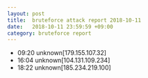 ```yaml
---
layout: post
title:  bruteforce attack report 2018-10-11
date:   2018-10-11 23:59:59 +09:00
category: bruteforce report
---
```


* 09:20 unknown[179.155.107.32]
* 16:04 unknown[104.131.109.234]
* 18:22 unknown[185.234.219.100]

